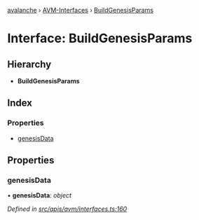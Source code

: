[avalanche](../README.md) › [AVM-Interfaces](../modules/avm_interfaces.md) › [BuildGenesisParams](avm_interfaces.buildgenesisparams.md)

# Interface: BuildGenesisParams

## Hierarchy

* **BuildGenesisParams**

## Index

### Properties

* [genesisData](avm_interfaces.buildgenesisparams.md#genesisdata)

## Properties

###  genesisData

• **genesisData**: *object*

*Defined in [src/apis/avm/interfaces.ts:160](https://github.com/ava-labs/avalanchejs/blob/8033096/src/apis/avm/interfaces.ts#L160)*
